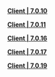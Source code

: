 **[Client | 7.0.10](https://bh3rd-beta.bh3.com/ptpublic/Beta/20230804105753_A4SINQ40OVARTjh0/BH3_v7.0.10_fa4e25b6b7b0.7z)**

**[Client | 7.0.11](https://bh3rd-beta.bh3.com/ptpublic/Beta/20230811104920_ISllHnuMtc1hm9da/BH3_v7.0.11_2a76a9d76da4.7z)**

**[Client | 7.0.16](https://bh3rd-beta.bh3.com/ptpublic/Beta/20230908104719_15XN3fR5PaZuS9ZE/BH3_v7.0.16_c3365b551167.7z)**

**[Client | 7.0.17](https://bh3rd-beta.bh3.com/ptpublic/Beta/20230915105020_KoqFZuJLTImqNcKK/BH3_v7.0.17_07c7b2e527ca.7z)**

**[Client | 7.0.19](https://bh3rd-beta.bh3.com/ptpublic/Beta/20230922110423_WdObaGTT7W2OIN9X/BH3_v7.0.19_79429295badb.7z)**